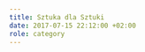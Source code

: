 ```yaml
---
title: Sztuka dla Sztuki
date: 2017-07-15 22:12:00 +02:00
role: category
---
```


<div>
  <Feed { ...data } feed={ data.website.getCategoryOfTitle('Sztuka dla Sztuki').pages } />
</div>